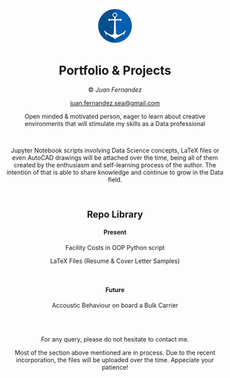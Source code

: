 
<div align="center">


![Logo](trinu.jpg)

# Portfolio & Projects

© *Juan Fernandez*  

juan.fernandez.sea@gmail.com

Open minded & motivated person, eager to learn about creative environments that will stimulate my skills as a Data professional


<br />

Jupyter Notebook scripts involving Data Science concepts, LaTeX files or even AutoCAD drawings will be attached over the time, being all of them created by the enthusiasm and self-learning process of the author. The intention of that is able to share knowledge and continue to grow in the Data field.

<br />






## Repo Library

#### Present

 Facility Costs in OOP Python script
 
 LaTeX Files (Resume & Cover Letter Samples)
  
<br />  
  
#### Future  
  
Accoustic Behaviour on board a Bulk Carrier


<br />


<br />

For any query, please do not hesitate to contact me. 

Most of the section above mentioned are in process. Due to the recent incorporation, the files will be uploaded over the time. Appeciate your patience!
